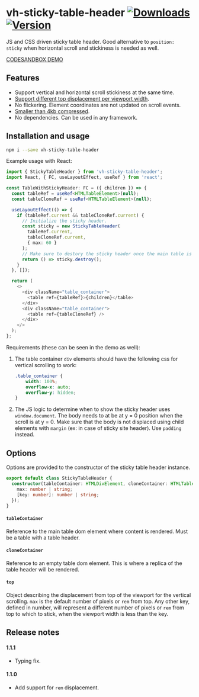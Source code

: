 # vh-sticky-table-header [![Downloads](https://badgen.net/npm/dw/vh-sticky-table-header)](https://www.npmjs.com/package/vh-sticky-table-header) [![Version](https://badgen.net/npm/v/vh-sticky-table-header)](https://www.npmjs.com/package/vh-sticky-table-header)

JS and CSS driven sticky table header. Good alternative to `position: sticky` when 
horizontal scroll and stickiness is needed as well.

[CODESANDBOX DEMO](https://codesandbox.io/s/vh-sticky-table-header-demo-euykw?file=/src/App.tsx&resolutionWidth=630&resolutionHeight=675)

## Features

- Support vertical and horizontal scroll stickiness at the same time.
- [Support different top displacement per viewport width](#top).
- No flickering. Element coordinates are not updated on scroll events.
- [Smaller than 4kb compressed](https://bundlephobia.com/package/vh-sticky-table-header).
- No dependencies. Can be used in any framework.

## Installation and usage

```bash
npm i --save vh-sticky-table-header
```

Example usage with React:

```typescript jsx
import { StickyTableHeader } from 'vh-sticky-table-header';
import React, { FC, useLayoutEffect, useRef } from 'react';

const TableWithStickyHeader: FC = ({ children }) => {
  const tableRef = useRef<HTMLTableElement>(null);
  const tableCloneRef = useRef<HTMLTableElement>(null);

  useLayoutEffect(() => {
    if (tableRef.current && tableCloneRef.current) {
      // Initialize the sticky header.
      const sticky = new StickyTableHeader(
        tableRef.current,
        tableCloneRef.current,
        { max: 60 }
      );
      // Make sure to destory the sticky header once the main table is unmounted.
      return () => sticky.destroy();
    }
  }, []);

  return (
    <>
      <div className="table_container">
        <table ref={tableRef}>{children}</table>
      </div>
      <div className="table_container">
        <table ref={tableCloneRef} />
      </div>
    </>
  );
};
```

Requirements (these can be seen in the demo as well):

1. The table container `div` elements should have the following css for vertical scrolling to work:
    ```css
    .table_container {
        width: 100%;
        overflow-x: auto;
        overflow-y: hidden;
    }
    ```
2. The JS logic to determine when to show the sticky header uses `window.document`. The body needs to 
   at be at y = 0 position when the scroll is at y = 0. Make sure that the body is not displaced using 
   child elements with `margin` (ex: in case of sticky site header). Use `padding` instead.

## Options

Options are provided to the constructor of the sticky table header instance.

```typescript
export default class StickyTableHeader {
  constructor(tableContainer: HTMLDivElement, cloneContainer: HTMLTableElement, top: {
    max: number | string;
    [key: number]: number | string;
  });
}
```

#### `tableContainer`

Reference to the main table dom element where content is rendered. Must be a table with a table header.

#### `cloneContainer`

Reference to an empty table dom element. This is where a replica of the table header will be rendered.

#### `top`

Object describing the displacement from top of the viewport for the vertical scrolling.
`max` is the default number of pixels or `rem` from top.
Any other key, defined in number, will represent a different number of pixels or `rem` from top to which to stick,
when the viewport width is less than the key.

## Release notes

#### 1.1.1

- Typing fix.

#### 1.1.0

- Add support for `rem` displacement.
